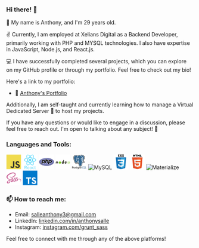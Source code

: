 ### Hi there! 👋

:thought_balloon: My name is Anthony, and I'm 29 years old.

:v: Currently, I am employed at Xelians Digital as a Backend Developer, primarily working with PHP and MYSQL technologies. I also have expertise in JavaScript, Node.js, and React.js.

:computer: I have successfully completed several projects, which you can explore on my GitHub profile or through my portfolio. Feel free to check out my bio!

Here's a link to my portfolio:
- :rainbow: [Anthony's Portfolio](https://www.anthony-ms.com/)

Additionally, I am self-taught and currently learning how to manage a Virtual Dedicated Server :floppy_disk: to host my projects.

If you have any questions or would like to engage in a discussion, please feel free to reach out. I'm open to talking about any subject! 💬

### Languages and Tools:
<p align="left">
<img src="https://raw.githubusercontent.com/devicons/devicon/master/icons/javascript/javascript-original.svg" alt="JavaScript" width="40" height="40"/>
<img src="https://raw.githubusercontent.com/devicons/devicon/master/icons/react/react-original-wordmark.svg" alt="React.js" width="40" height="40"/>
<img src="https://raw.githubusercontent.com/devicons/devicon/master/icons/php/php-original.svg" alt="PHP" width="40" height="40"/>
<img src="https://raw.githubusercontent.com/devicons/devicon/master/icons/nodejs/nodejs-original-wordmark.svg" alt="Node.js" width="40" height="40"/>
<img src="https://raw.githubusercontent.com/devicons/devicon/master/icons/postgresql/postgresql-original-wordmark.svg" alt="PostgreSQL" width="40" height="40"/>
<img src="https://www.svgrepo.com/show/303251/mysql-logo.svg" alt="MySQL" width="40" height="40"/>
<img src="https://raw.githubusercontent.com/devicons/devicon/master/icons/css3/css3-original-wordmark.svg" alt="CSS3" width="40" height="40"/>
<img src="https://raw.githubusercontent.com/devicons/devicon/master/icons/html5/html5-original-wordmark.svg" alt="HTML5" width="40" height="40"/>
<img src="https://raw.githubusercontent.com/prplx/svg-logos/5585531d45d294869c4eaab4d7cf2e9c167710a9/svg/materialize.svg" alt="Materialize" width="40" height="40"/>
<img src="https://raw.githubusercontent.com/devicons/devicon/master/icons/sass/sass-original.svg" alt="Sass" width="40" height="40"/>
<img src="https://raw.githubusercontent.com/devicons/devicon/master/icons/typescript/typescript-original.svg" alt="TypeScript" width="40" height="40"/>
</p>

### 📫 How to reach me: 
- Email: salleanthony3@gmail.com
- LinkedIn: [linkedin.com/in/anthonysalle](https://linkedin.com/in/anthonysalle/)
- Instagram: [instagram.com/grunt_sass](https://instagram.com/grunt_sass/)

Feel free to connect with me through any of the above platforms!
